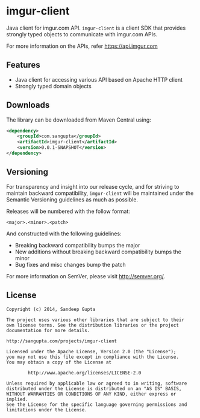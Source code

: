 imgur-client
============

Java client for imgur.com API. `imgur-client` is a client SDK that provides strongly typed objects to 
communicate with imgur.com APIs.

For more information on the APIs, refer https://api.imgur.com

Features
--------

* Java client for accessing various API based on Apache HTTP client
* Strongly typed domain objects

Downloads
---------

The library can be downloaded from Maven Central using:

```xml
<dependency>
    <groupId>com.sangupta</groupId>
    <artifactId>imgur-client</artifactId>
    <version>0.0.1-SNAPSHOT</version>
</dependency>
```

Versioning
----------

For transparency and insight into our release cycle, and for striving to maintain backward compatibility, 
`imgur-client` will be maintained under the Semantic Versioning guidelines as much as possible.

Releases will be numbered with the follow format:

`<major>.<minor>.<patch>`

And constructed with the following guidelines:

* Breaking backward compatibility bumps the major
* New additions without breaking backward compatibility bumps the minor
* Bug fixes and misc changes bump the patch

For more information on SemVer, please visit http://semver.org/.

License
-------
	
	Copyright (c) 2014, Sandeep Gupta

	The project uses various other libraries that are subject to their
	own license terms. See the distribution libraries or the project
	documentation for more details.

	http://sangupta.com/projects/imgur-client
	 
	Licensed under the Apache License, Version 2.0 (the "License");
	you may not use this file except in compliance with the License.
	You may obtain a copy of the License at

			http://www.apache.org/licenses/LICENSE-2.0

	Unless required by applicable law or agreed to in writing, software
	distributed under the License is distributed on an "AS IS" BASIS,
	WITHOUT WARRANTIES OR CONDITIONS OF ANY KIND, either express or implied.
	See the License for the specific language governing permissions and
	limitations under the License.
